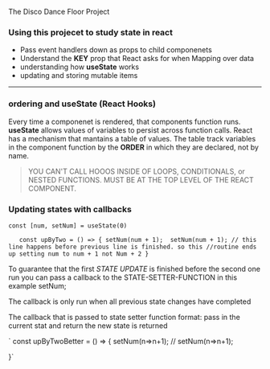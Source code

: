 The Disco Dance Floor Project

### Using this projecet to study state in react
- Pass event handlers down as props to child componenets
- Understand the **KEY** prop that React asks for when Mapping over data
- understanding how **useState** works
- updating and storing mutable items

---
### ordering and useState (React Hooks)
Every time a componenet is rendered, that components function runs. 
**useState** allows  values of variables to persist across function calls.
React has a mechanism that mantains a table of values. The table track variables
in the component function by the **ORDER** in which they are declared, not by name.
> YOU CAN'T CALL HOOOS INSIDE OF LOOPS, CONDITIONALS, or NESTED FUNCTIONS. MUST BE AT THE
> TOP LEVEL OF THE REACT COMPONENT.

### Updating states with callbacks

`const [num, setNum] = useState(0)`

`   const upByTwo = () => {
		setNum(num + 1); 
		setNum(num + 1); // this line happens before previous line is finished. so this
						 //routine ends up setting num to num + 1 not Num + 2
    }`


To guarantee that the first *STATE UPDATE* is finished before the second one run you
can pass a callback to the STATE-SETTER-FUNCTION in this example setNum;
 
The callback is only run when all previous state changes have completed
 
The  callback that is passed to state setter function
format: pass in the  current stat and return  the new state is returned

`	const upByTwoBetter = () => {
		setNum(n=>n+1); // 
		setNum(n=>n+1);

   }`
   
